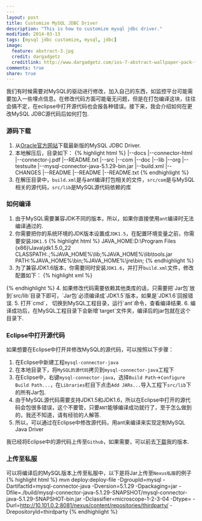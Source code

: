 ```yaml
---
---
layout: post
title: Customize MySQL JDBC Driver
description: "This is how to customize mysql jdbc driver."
modified: 2014-03-13
tags: [mysql jdbc customize, mysql, jdbc]
image:
  feature: abstract-3.jpg
  credit: dargadgetz
  creditlink: http://www.dargadgetz.com/ios-7-abstract-wallpaper-pack-for-iphone-5-and-ipod-touch-retina/
comments: true
share: true  
---
```


我们有时候需要对MySQL的驱动进行修改，加入自己的东西，如监控平台可能需要加入一些埋点信息。在修改代码方面可能毫无问题，但是在打包编译这块，往往会搞不定，在eclipse中打开源代码也会报各种错误。接下来，我会介绍如何在更改MySQL JDBC源代码后如何打包.

### 源码下载

1. 从[Oracle官方网站](http://dev.mysql.com/get/Downloads/Connector-J/mysql-connector-java-5.1.29.zip)下载最新版的MySQL JDBC Driver.
2. 本地解压后，目录如下：
{% highlight html %}
|--docs
    |--connector-html
    |--connector-j.pdf
    |--README.txt
|--src
    |--com
    |--doc
    |--lib
    |--org
    |--testsuite
|--mysql-connector-java-5.1.29-bin.jar
|--build.xml
|--CHANGES
|--README
|--README
|--README.txt
{% endhighlight %}
2. 在解压目录中，`build.xml`是与ant编译打包相关的文件，`src/com`是与MySQL相关的源代码，`src/lib`是MySQL源代码依赖的库

### 如何编译

1. 由于MySQL需要兼容JDK不同的版本，所以，如果你直接使用`ant`编译时无法编译通过的.
2. 你需要把你的系统环境的JDK版本设置成`JDK1.5`，在配置环境变量之前，你需要安装`JDK1.5`
{% highlight html %}
JAVA_HOME:D:\Program Files (x86)\Java\jdk1.5.0_22
CLASSPATH:.;%JAVA_HOME%\lib;%JAVA_HOME%\lib\tools.jar
PATH:%JAVA_HOME%\bin;%JAVA_HOME%\jre\bin;
{% endhighlight %}
3. 为了兼容JDK1.6版本，你需要同时安装`JDK1.6`，并打开`build.xml`文件，修改配置如下：
{% highlight xml %}
<property name="com.mysql.jdbc.java6.java"  value="D:/Program Files (x86)/Java/jdk1.6.0_38/bin/java.exe" />
<property name="com.mysql.jdbc.java6.javac" value="D:/Program Files (x86)/Java/jdk1.6.0_38/bin/javac.exe" />
<property name="com.mysql.jdbc.java6.rtjar" value="D:/Program Files (x86)/Java/jdk1.6.0_38/jre/lib/rt.jar" />
{% endhighlight %}
4. 如果修改代码需要依赖其他类库的话，只需要把`Jar包`放到`src/lib`目录下即可，`Jar包`必须编译成`JDK1.5`版本，如果是`JDK1.6`回报错误.
5. 打开`cmd`， 切换到MySQL工程目录，运行`ant`命令，查看编译结果.
6. 编译成功后，在MySQL工程目录下会新增`target`文件夹，编译后的jar包就在这个目录下.

### Eclipse中打开源代码

如果想要在Eclipse中打开并修改MySQL的源代码，可以按照以下步骤：
1. 在Eclipse中新建工程`mysql-connector-java`
2. 在本地目录下，将`MySQL的源代码`拷贝到`mysql-connector-java`工程下
3. 在Eclipse中，右键`mysql-connector-java`，选择`Build Path`->`Configure Build Path...`，在`Libraries`栏目下点击`Add JARs...`导入工程下`src/lib`下的所有Jar包.
4. 由于MySQL源代码需要支持JDK1.5和JDK1.6，所以在Eclipse中打开的源代码会包很多错误，这个不要管，只要`ANT`能够编译成功就行了，至于怎么做到的，我还不知道，请有经验的人解答.
5. 所以，可以通过在Eclipse中修改源代码，用ant来编译来实现定制MySQL Java Driver

我已经将Eclipse中的源代码上传至`Github`，如果需要，可以前去[下载](https://github.com/dingshuangxi888/mysql-connector-java-eclipse)我的版本.

### 上传至私服

可以将编译后的MySQL版本上传至私服中，以下是将Jar上传至`Nexus私服`的例子
{% highlight html %}
mvn deploy:deploy-file 
    -DgroupId=mysql 
    -DartifactId=mysql-connector-java 
    -Dversion=5.1.29 
    -Dpackaging=jar 
    -Dfile=./build/mysql-connector-java-5.1.29-SNAPSHOT/mysql-connector-java-5.1.29-SNAPSHOT-bin.jar 
    -Dclassifier=microscope-1-2-3-04 
    -Dtype= -Durl=http://10.101.0.2:8081/nexus/content/repositories/thirdparty/ 
    -DrepositoryId=thirdparty
{% endhighlight %}